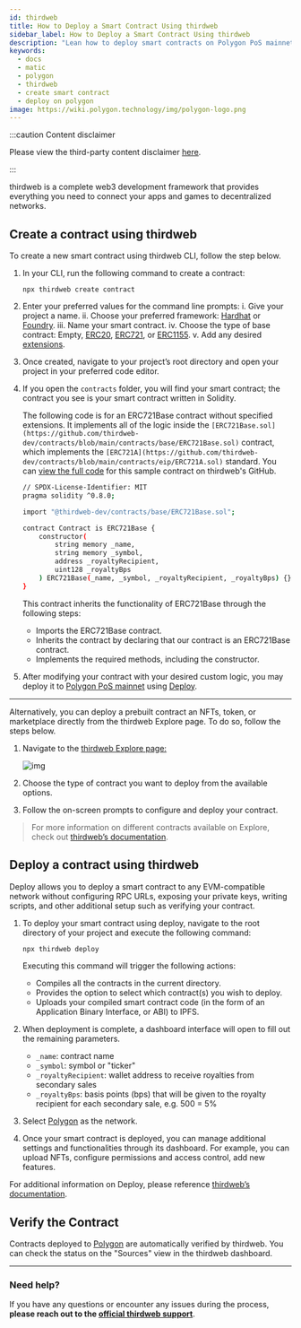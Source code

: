 ```yaml
---
id: thirdweb
title: How to Deploy a Smart Contract Using thirdweb
sidebar_label: How to Deploy a Smart Contract Using thirdweb
description: "Lean how to deploy smart contracts on Polygon PoS mainnet using thirdweb."
keywords:
  - docs
  - matic
  - polygon
  - thirdweb
  - create smart contract
  - deploy on polygon
image: https://wiki.polygon.technology/img/polygon-logo.png
---
```


:::caution Content disclaimer

Please view the third-party content disclaimer [<ins>here</ins>](https://github.com/0xPolygon/wiki/blob/master/CONTENT_DISCLAIMER.md).

:::

thirdweb is a complete web3 development framework that provides everything you need to connect your apps and games to decentralized networks.

## Create a contract using thirdweb

To create a new smart contract using thirdweb CLI, follow the step below.

1. In your CLI, run the following command to create a contract:

   ```
   npx thirdweb create contract
   ```

2. Enter your preferred values for the command line prompts:
   i. Give your project a name.
   ii. Choose your preferred framework: [Hardhat](https://hardhat.org/) or [Foundry](https://getfoundry.sh/).
   iii. Name your smart contract.
   iv. Choose the type of base contract: Empty, [ERC20](https://portal.thirdweb.com/solidity/base-contracts/erc20base), [ERC721](https://portal.thirdweb.com/solidity/base-contracts/erc721base), or [ERC1155](https://portal.thirdweb.com/solidity/base-contracts/erc1155base).
   v. Add any desired [extensions](https://portal.thirdweb.com/solidity/extensions).
3. Once created, navigate to your project’s root directory and open your project in your preferred code editor.
4. If you open the `contracts` folder, you will find your smart contract; the contract you see is your smart contract written in Solidity.

   The following code is for an ERC721Base contract without specified extensions. It implements all of the logic inside the `[ERC721Base.sol](https://github.com/thirdweb-dev/contracts/blob/main/contracts/base/ERC721Base.sol)` contract, which implements the `[ERC721A](https://github.com/thirdweb-dev/contracts/blob/main/contracts/eip/ERC721A.sol)` standard. You can [view the full code](https://github.com/thirdweb-dev/contracts/blob/main/contracts/base/ERC721Base.sol) for this sample contract on thirdweb's GitHub.

   ```bash
   // SPDX-License-Identifier: MIT
   pragma solidity ^0.8.0;

   import "@thirdweb-dev/contracts/base/ERC721Base.sol";

   contract Contract is ERC721Base {
       constructor(
           string memory _name,
           string memory _symbol,
           address _royaltyRecipient,
           uint128 _royaltyBps
       ) ERC721Base(_name, _symbol, _royaltyRecipient, _royaltyBps) {}
   }
   ```

   This contract inherits the functionality of ERC721Base through the following steps:

   - Imports the ERC721Base contract.
   - Inherits the contract by declaring that our contract is an ERC721Base contract.
   - Implements the required methods, including the constructor.

5. After modifying your contract with your desired custom logic, you may deploy it to [Polygon PoS mainnet](https://thirdweb.com/polygon) using [Deploy](https://portal.thirdweb.com/deploy).

---

Alternatively, you can deploy a prebuilt contract an NFTs, token, or marketplace directly from the thirdweb Explore page. To do so, follow the steps below.

1. Navigate to the [thirdweb Explore page:](https://thirdweb.com/explore)

   ![img](/img/thirdweb/tw-explore.png)

2. Choose the type of contract you want to deploy from the available options.
3. Follow the on-screen prompts to configure and deploy your contract.

> For more information on different contracts available on Explore, check out [thirdweb’s documentation](https://portal.thirdweb.com/pre-built-contracts).

## Deploy a contract using thirdweb

Deploy allows you to deploy a smart contract to any EVM-compatible network without configuring RPC URLs, exposing your private keys, writing scripts, and other additional setup such as verifying your contract.

1. To deploy your smart contract using deploy, navigate to the root directory of your project and execute the following command:

   ```bash
   npx thirdweb deploy
   ```

   Executing this command will trigger the following actions:

   - Compiles all the contracts in the current directory.
   - Provides the option to select which contract(s) you wish to deploy.
   - Uploads your compiled smart contract code (in the form of an Application Binary Interface, or ABI) to IPFS.

2. When deployment is complete, a dashboard interface will open to fill out the remaining parameters.
   - `_name`: contract name
   - `_symbol`: symbol or "ticker"
   - `_royaltyRecipient`: wallet address to receive royalties from secondary sales
   - `_royaltyBps`: basis points (bps) that will be given to the royalty recipient for each secondary sale, e.g. 500 = 5%
3. Select [Polygon](https://thirdweb.com/polygon) as the network.
4. Once your smart contract is deployed, you can manage additional settings and functionalities through its dashboard. For example, you can upload NFTs, configure permissions and access control, add new features.

For additional information on Deploy, please reference [thirdweb’s documentation](https://portal.thirdweb.com/deploy).

## Verify the Contract

Contracts deployed to [Polygon](https://thirdweb.com/polygon) are automatically verified by thirdweb. You can check the status on the "Sources" view in the thirdweb dashboard.

---

### Need help?

If you have any questions or encounter any issues during the process, **please reach out to the [official thirdweb support](https://support.thirdweb.com)**.
